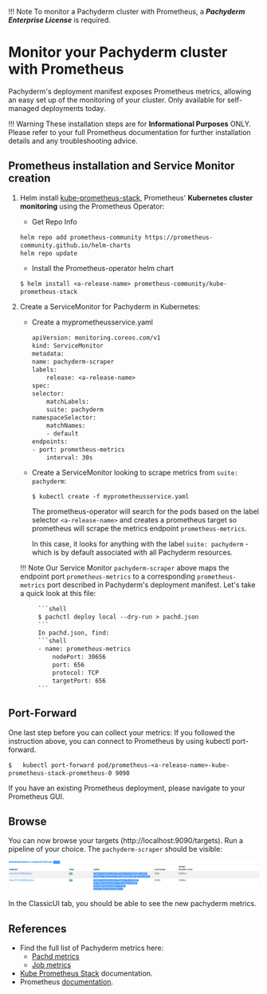 !!! Note 
    To monitor a Pachyderm cluster
    with Prometheus, 
    a ***Pachyderm Enterprise License*** is required. 

# Monitor your Pachyderm cluster with Prometheus

Pachyderm's deployment manifest exposes Prometheus metrics, 
allowing an easy set up of the monitoring of your cluster.
Only available for self-managed deployments today. 


!!! Warning 
    These installation steps are for **Informational Purposes** ONLY. 
    Please refer to your full Prometheus documentation 
    for further installation details and any troubleshooting advice.
## Prometheus installation and Service Monitor creation
1. Helm install [kube-prometheus-stack](https://github.com/prometheus-community/helm-charts/tree/main/charts/kube-prometheus-stack#kube-prometheus-stack),
Prometheus' **Kubernetes cluster monitoring** using the Prometheus Operator:

    - Get Repo Info
    ```shell
    helm repo add prometheus-community https://prometheus-community.github.io/helm-charts
    helm repo update
    ```

    - Install the Prometheus-operator helm chart
    ```shell
    $ helm install <a-release-name> prometheus-community/kube-prometheus-stack
    ```

1. Create a ServiceMonitor for Pachyderm in Kubernetes:
    - Create a myprometheusservice.yaml
        ```shell
        apiVersion: monitoring.coreos.com/v1
        kind: ServiceMonitor
        metadata:
        name: pachyderm-scraper
        labels:
            release: <a-release-name>
        spec:
        selector:
            matchLabels:
            suite: pachyderm
        namespaceSelector:
            matchNames:
            - default
        endpoints:
        - port: prometheus-metrics
            interval: 30s
        ```
    - Create a ServiceMonitor looking to scrape metrics from `suite: pachyderm`:
        ```shell
        $ kubectl create -f myprometheusservice.yaml
        ```
        The prometheus-operator will search for the pods based on the label selector `<a-release-name>`
        and creates a prometheus target so prometheus will scrape the metrics endpoint `prometheus-metrics`.

        In this case, it looks for anything with the label `suite: pachyderm` -
        which is by default associated with all Pachyderm resources.

    !!! Note
            Our Service Monitor `pachyderm-scraper` above maps the endpoint port `prometheus-metrics`
            to a corresponding `prometheus-metrics` port described in Pachyderm's deployment manifest.
            Let's take a quick look at this file:
            
            ```shell
            $ pachctl deploy local --dry-run > pachd.json
            ```
            In pachd.json, find:
            ```shell
            - name: prometheus-metrics
                nodePort: 30656
                port: 656
                protocol: TCP
                targetPort: 656
            ```
    
## Port-Forward
One last step before you can collect your metrics:
If you followed the instruction above, you can connect to Prometheus by using kubectl port-forward.

```shell
$   kubectl port-forward pod/prometheus-<a-release-name>-kube-prometheus-stack-prometheus-0 9090
```
If you have an existing Prometheus deployment, please navigate to your Prometheus GUI.

## Browse
You can now browse your targets (http://localhost:9090/targets).
Run a pipeline of your choice. The `pachyderm-scraper` should be visible:

![pachyderm scraper target](./img/prometheus_target_pachyderm_scaper.png)

In the ClassicUI tab, you should be able to see the new pachyderm metrics.


## References
* Find the full list of Pachyderm metrics here:
    - [Pachd metrics](./pachd_metrics)
    - [Job metrics]((./job_metrics))
* [Kube Prometheus Stack](https://github.com/prometheus-community/helm-charts/tree/main/charts/kube-prometheus-stack) documentation.
* Prometheus [documentation](https://prometheus.io/docs/introduction/overview/).